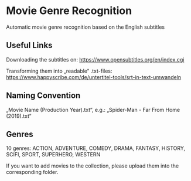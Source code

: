 # Movie Genre Recognition
Automatic movie genre recognition based on the English subtitles

## Useful Links
Downloading the subtitles on: 
https://www.opensubtitles.org/en/index.cgi

Transforming them into „readable“ .txt-files: 
https://www.happyscribe.com/de/untertitel-tools/srt-in-text-umwandeln

## Naming Convention
„Movie Name (Production Year).txt“, e.g.:
„Spider-Man - Far From Home (2019).txt“

## Genres
10 genres: ACTION, ADVENTURE, COMEDY, DRAMA, FANTASY, HISTORY, SCIFI, SPORT, SUPERHERO, WESTERN

If you want to add movies to the collection, please upload them into the corresponding folder.

